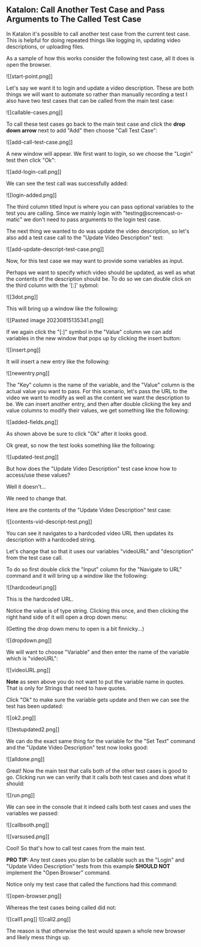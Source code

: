 ## Katalon: Call Another Test Case and Pass Arguments to The Called Test Case

In Katalon it's possible to call another test case from the current test case. This is helpful for doing repeated things like logging in, updating video descriptions, or uploading files.

As a sample of how this works consider the following test case, all it does is open the browser.

![[start-point.png]]

Let's say we want it to login and update a video description. These are both things we will want to automate so rather than manually recording a test I also have two test cases that can be called from the main test case:

![[callable-cases.png]]

To call these test cases go back to the main test case and click the **drop down arrow** next to add "Add" then choose "Call Test Case":

![[add-call-test-case.png]]

A new window will appear. We first want to login, so we choose the "Login" test then click "Ok":

![[add-login-call.png]]

We can see the test call was successfully added:

![[login-added.png]]

The third column titled Input is where you can pass optional variables to the test you are calling. Since we mainly login with "testing@screencast-o-matic" we don't need to pass arguments to the login test case.

The next thing we wanted to do was update the video description, so let's also add a test case call to the "Update Video Description" test:

![[add-update-descript-test-case.png]]

Now, for this test case we may want to provide some variables as input. 

Perhaps we want to specify which video should be updated, as well as what the contents of the description should be. To do so we can double click on the third column with the '[:]' sybmol:

![[3dot.png]]

This will bring up a window like the following:

![[Pasted image 20230815135341.png]]

If we again click the "[:]" symbol in the "Value" column we can add variables in the new window that pops up by clicking the insert button:

![[insert.png]]

It will insert a new entry like the following:

![[newentry.png]]

The "Key" column is the name of the variable, and the "Value" column is the actual value you want to pass. For this scenario, let's pass the URL to the video we want to modify as well as the content we want the description to be. We can insert another entry, and then after double clicking the key and value columns to modify their values, we get something like the following:

![[added-fields.png]]

As shown above be sure to click "Ok" after it looks good.

Ok great, so now the test looks something like the following:

![[updated-test.png]]

But how does the "Update Video Description" test case know how to access/use these values?

Well it doesn't... 

We need to change that.

Here are the contents of the "Update Video Description" test case:

![[contents-vid-descript-test.png]]

You can see it navigates to a hardcoded video URL then updates its description with a hardcoded string.

Let's change that so that it uses our variables "videoURL" and "description" from the test case call.

To do so first double click the "Input" column for the "Navigate to URL" command and it will bring up a window like the following:

![[hardcodeurl.png]]

This is the hardcoded URL. 

Notice the value is of type string. Clicking this once, and then clicking the right hand side of it will open a drop down menu:

(Getting the drop down menu to open is a bit finnicky...)

![[dropdown.png]]

We will want to choose "Variable" and then enter the name of the variable which is "videoURL":

![[videoURL.png]]

**Note** as seen above you do not want to put the variable name in quotes. That is only for Strings that need to have quotes.

Click "Ok" to make sure the variable gets update and then we can see the test has been updated:

![[ok2.png]]

![[testupdated2.png]]


We can do the exact same thing for the variable for the "Set Text" command and the "Update Video Description" test now looks good:

![[alldone.png]]

Great! Now the main test that calls both of the other test cases is good to go. Clicking run we can verify that it calls both test cases and does what it should:

![[run.png]]

We can see in the console that it indeed calls both test cases and uses the variables we passed:

![[callbsoth.png]]

![[varsused.png]]


Cool! So that's how to call test cases from the main test.

**PRO TIP:** Any test cases you plan to be callable such as the "Login" and "Update Video Description" tests from this example **SHOULD NOT** implement the "Open Browser" command.

Notice only my test case that called the functions had this command:

![[open-browser.png]]

Whereas the test cases being called did not:

![[call1.png]]
![[call2.png]]

The reason is that otherwise the test would spawn a whole new browser and likely mess things up. 










